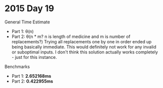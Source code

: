 # 2015 Day 19

General Time Estimate
- Part 1: θ(n) 
- Part 2: θ(n * m? n is length of medicine and m is number of replacements?) Trying all replacements one by one in order ended up being basically immediate. This would definitely not work for any invalid or suboptimal inputs. I don't think this solution actually works completely - just for this instance.
 
Benchmarks
- Part 1: **2.652168ms**
- Part 2: **0.422955ms**



